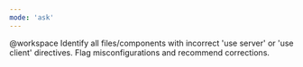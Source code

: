 ```yaml
---
mode: 'ask'
---
```


@workspace Identify all files/components with incorrect 'use server' or 'use client' directives.
Flag misconfigurations and recommend corrections.
